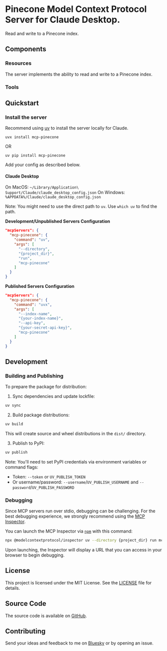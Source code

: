 # Pinecone Model Context Protocol Server for Claude Desktop.

Read and write to a Pinecone index.


## Components

### Resources

The server implements the ability to read and write to a Pinecone index.

### Tools



## Quickstart

### Install the server

Recommend using [uv](https://docs.astral.sh/uv/getting-started/installation/) to install the server locally for Claude.

```
uvx install mcp-pinecone
```
OR
```
uv pip install mcp-pinecone
```

Add your config as described below.

#### Claude Desktop

On MacOS: `~/Library/Application\ Support/Claude/claude_desktop_config.json`
On Windows: `%APPDATA%/Claude/claude_desktop_config.json`

Note: You might need to use the direct path to `uv`. Use `which uv` to find the path.


__Development/Unpublished Servers Configuration__
  
```json
"mcpServers": {
  "mcp-pinecone": {
    "command": "uv",
    "args": [
      "--directory",
      "{project_dir}",
      "run",
      "mcp-pinecone"
    ]
  }
}
```


__Published Servers Configuration__
  
```json
"mcpServers": {
  "mcp-pinecone": {
    "command": "uvx",
    "args": [
      "--index-name",
      "{your-index-name}",
      "--api-key",
      "{your-secret-api-key}",
      "mcp-pinecone"
    ]
  }
}
```

## Development

### Building and Publishing

To prepare the package for distribution:

1. Sync dependencies and update lockfile:
```bash
uv sync
```

2. Build package distributions:
```bash
uv build
```

This will create source and wheel distributions in the `dist/` directory.

3. Publish to PyPI:
```bash
uv publish
```

Note: You'll need to set PyPI credentials via environment variables or command flags:
- Token: `--token` or `UV_PUBLISH_TOKEN`
- Or username/password: `--username`/`UV_PUBLISH_USERNAME` and `--password`/`UV_PUBLISH_PASSWORD`

### Debugging

Since MCP servers run over stdio, debugging can be challenging. For the best debugging
experience, we strongly recommend using the [MCP Inspector](https://github.com/modelcontextprotocol/inspector).


You can launch the MCP Inspector via [`npm`](https://docs.npmjs.com/downloading-and-installing-node-js-and-npm) with this command:

```bash
npx @modelcontextprotocol/inspector uv --directory {project_dir} run mcp-pinecone
```


Upon launching, the Inspector will display a URL that you can access in your browser to begin debugging.

## License

This project is licensed under the MIT License. See the [LICENSE](LICENSE) file for details.

## Source Code

The source code is available on [GitHub](https://github.com/sirmews/mcp-pinecone).

## Contributing

Send your ideas and feedback to me on [Bluesky](https://bsky.app/profile/perfectlycromulent.bsky.social) or by opening an issue.